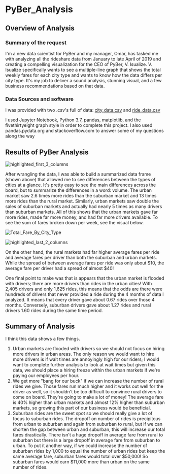 # PyBer_Analysis

## Overview of Analysis

### Summary of the request

I'm a new data scientist for PyBer and my manager, Omar, has tasked me with analyzing all the rideshare data from January to late April of 2019 and creating a compelling visualization for the CEO of PyBer, V. Isualize. V. Isualize specifically wants to see a multiple-line graph that shows the total weekly fares for each city type and wants to know how the data differs per city type. It's my job to deliver a sound analysis, stunning visual, and a few business recommendations based on that data.

### Data Sources and software
I was provided with two .csv's full of data: [city_data.csv](https://github.com/kylebrumbaugh9/PyBer_Analysis/files/10061909/city_data.csv) and [ride_data.csv](https://github.com/kylebrumbaugh9/PyBer_Analysis/files/10061912/ride_data.csv)

I used Jupyter Notebook, Python 3.7, pandas, matplotlib, and the fivethirtyeight graph style in order to complete this project. I also used pandas.pydata.org and stackoverflow.com to answer some of my questions along the way

## Results of PyBer Analysis

![highlighted_first_3_columns](https://user-images.githubusercontent.com/114685724/203198775-7d33e177-fd7a-41cd-b2a9-ba8d5f5bfa99.jpg)


After wrangling the data, I was able to build a summarized data frame (shown above) that allowed me to see differences between the types of cities at a glance. It's pretty easy to see the main differences across the board, but to summarize the differences in a word: volume. The urban market saw 2.6 times more rides than the suburban market and 13 times more rides than the rural market. Similarly, urban markets saw double the sales of suburban markets and actually had nearly 5 times as many drivers than suburban markets. All of this shows that the urban markets gave far more rides, made far more money, and had far more drivers available. To see the sum of fares broken down per week, see the visual below.

![Total_Fare_By_City_Type](https://user-images.githubusercontent.com/114685724/203197673-062b88ea-4360-4cef-b163-0c0668195c51.png)


![highlighted_last_2_columns](https://user-images.githubusercontent.com/114685724/203198831-08fe715f-42cc-40ea-8410-d2f350034810.jpg)


On the other hand, the rural markets had far higher average fares per ride and average fares per driver than both the suburban and urban markets. While the spread of between average fares per ride was only about $10, the average fare per driver had a spread of almost $40! 

One final point to make was that is appears that the urban market is flooded with drivers; there are more drivers than rides in the urban cities! With 2,405 drivers and only 1,625 rides, this means that the odds are there were hundreds of drivers that never provided a ride during the 4 months of data I analyzed. It means that every driver gave about 0.67 rides over those 4 months. Conversely, suburban drivers gave about 1.27 rides and rural drivers 1.60 rides during the same time period.


## Summary of Analysis

I think this data shows a few things.
1. Urban markets are flooded with drivers so we should not focus on hiring more drivers in urban areas. The only reason we would want to hire more drivers is if wait times are annoyingly high for our riders; I would want to complete further analysis to look at wait times but given this data, we should place a hiring freeze within the urban markets if we're paying our employees per hour. 
2. We get more "bang for our buck" if we can increase the number of rural rides we give. Those fares run much higher and it works out well for the driver as well, so it shouldn't be too difficult to convince rural drivers to come on board. They're going to make a lot of money! The average fare is 40% higher than urban markets and almost 12% higher than suburban markets, so growing this part of our business would be beneficial.
3. Suburban rides are the sweet spot so we should really give a lot of focus to suburban rides. The dropoff on number of rides is precipitous from urban to suburban and again from suburban to rural, but if we can shorten the gap between urban and suburban, this will increase our total fares drastically. There isn't a huge dropoff in average fare from rural to suburban but there is a large dropoff in average fare from suburban to urban. To put it another way, if we could increase the number of suburban rides by 1,000 to equal the number of urban rides but keep the same average fare, suburban fares would total over $50,000! So suburban fares would earn $11,000 more than urban on the same number of rides. 
